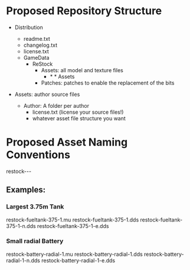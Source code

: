 
# Proposed Repository Structure

* Distribution
  * readme.txt
  * changelog.txt
  * license.txt
  * GameData
    * ReStock
      * Assets: all model and texture files
        * <Part Category>
          * <Size Category>
            * Assets
      * Patches: patches to enable the replacement of the bits

* Assets: author source files
  * Author: A folder per author
    * license.txt (license your source files!)
    * whatever asset file structure you want

# Proposed Asset Naming Conventions

restock-<descriptor>-<sizecategory>-<id>

## Examples:

### Largest 3.75m Tank

restock-fueltank-375-1.mu
restock-fueltank-375-1.dds
restock-fueltank-375-1-n.dds
restock-fueltank-375-1-e.dds

### Small radial Battery

restock-battery-radial-1.mu
restock-battery-radial-1.dds
restock-battery-radial-1-n.dds
restock-battery-radial-1-e.dds
